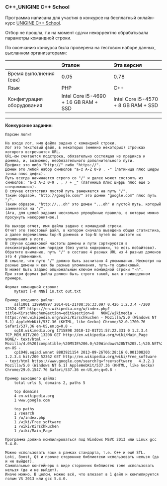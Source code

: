 ### C++_UNIGINE С++ School

Программа написана для участия в конкурсе на бесплатный онлайн-курс [UNIGINE С++ School](https://habrahabr.ru/company/unigine/blog/331330/).

Отбор не прошла, т.к на момент сдачи некорректно обрабатывала параметры командной строки.

По окончанию конкурса была проверена на тестовом наборе данных, высланном организаторами:

|                           | Эталон                               | Эта версия                          |
|:--------------------------|:-------------------------------------|:------------------------------------|
| Время выполнения (сек)    | 0.05                                 | 0.78                                |
| Язык                      | PHP                                  | C++                                 |
| Конфигурация оборудования | Intel Core i5-4690 + 16 GB RAM + SSD | Intel Core i5-4570 + 8 GB RAM + SSD |

---
**Конкурсное задание:**

    Парсим логи!

    На входе лог, имя файла задано с командной строки.
    Лог это текстовый файл, в некоторых (именно некоторых) строчках которого встречаются URL.
    URL-ом считается подстрока, обязательно состоящая из префикса и домена, и, возможно, необязательного дополнительного пути.
    Префикс это либо "http://" либо "https://".
    Домен это любой набор символов "a-z A-Z 0-9 . -" (латиница плюс цифры точка плюс дефис).
    Путь всегда начинается строго со "/" и далее может состоять из символов: "a-z A-Z 0-9 . , / + _" (латиница плюс цифры плюс еще 5 спецсимволов).
    В случае отсутствия пустой путь заменяется на путь "/".
    Таким образом, "http://google.com/" это домен "google.com" плюс путь "/".
    Таким образом, "http://...oh" это домен "...oh" и пустой путь, который заменяется на "/".
    (Ага, для целей задания несколько упрощённые правила, в которые можно просунуть некорректное.)

    На выходе отчет, имя файла задано с командной строки.
    Отчет это текстовый файл, в котором сначала выведена общая статистика, а далее перечислены top-N доменов и top-N путей по частоте их упоминания в логе.
    В случае одинаковой частоты домены и пути сортируются в лексикографическом порядке (без учета кодировки, то есть побайтово).
    Обратите внимание, путь "/" в составе 4 разных URL из 4 разных доменов это 4 упоминания.
    В смысле, что путю "/" должно быть засчитано 4 упоминания. Несмотря на разные домены и как бы разные упоминания, путь-то одинаковый.
    N может быть задано опциональным ключом командной строки "-n".
    При этом формат файла должен быть строго такой, как в приведенном примере.

    Формат командной строки:
        mytest [-n NNN] in.txt out.txt

    Пример входного файла:
        ssl1001 129960997 2014-01-21T08:36:33.097 0.426 1.2.3.4 -/200 12324 GET https://en.wikipedia.org/w/index.php?title=Kirschkuchen&action=edit&section=8   NONE/wikimedia - https://en.wikipedia.org/wiki/Kirschkuchen - Mozilla/5.0 (Windows NT 5.1) AppleWebKit/537.36 (KHTML, like Gecko) Chrome/32.0.1700.76 Safari/537.36 en-US,en;q=0.8 -
        sq18.wikimedia.org 1715898 2010-12-01T21:57:22.331 0 1.2.3.4 TCP_MEM_HIT/200 13208 GET http://en.wikipedia.org/wiki/Main_Page   NONE/- text/html - - Mozilla/4.0%20(compatible;%20MSIE%206.0;%20Windows%20NT%205.1;%20.NET%20CLR%201.1.4322) en-US -
        cp1048.eqiad.wmnet 8883921154 2013-09-26T06:28:16 0.001308203 1.2.3.4 hit/200 52362 GET http://en.wikipedia.org/wiki/Free_software  - text/html https://www.google.com/search?q=free+software   4.3.2.1 Mozilla/5.0 (Windows NT 6.1) AppleWebKit/537.36 (KHTML, like Gecko) Chrome/29.0.1547.76 Safari/537.36 en-US,en;q=0.8 - 

    Пример выходного файла:
        total urls 5, domains 2, paths 5

        top domains
        4 en.wikipedia.org
        1 www.google.com

        top paths
        1 /search
        1 /w/index.php
        1 /wiki/Free_software
        1 /wiki/Kirschkuchen
        1 /wiki/Main_Page

    Программа должна компилироваться под Windows MSVC 2013 или Linux gcc 5.4.0. 

    Можно использовать язык в рамках стандарта, т.е. C++ и ещё STL.
    Loki, Boost, Qt и прочие сторонние библиотеки использовать нельзя (да и не выйдет).
    Самопальные контейнеры в виде сторонних библиотек тоже использовать нельзя (да и не выйдет).
    Иначе можно. В целом, можно всё, что влезает в 1 файл и компилируется голым VS 2013 или gcc 5.4.0. 